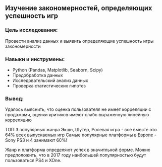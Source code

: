<h2>Изучение закономерностей, определяющих успешность игр</h2>
<h3>Цель исследования:</h3>
Провести анализ данных и выявить определяющие успешность игры закономерности

<h3>Навыки и инструмены:</h3>

- Python (Pandas, Matplotlib, Seaborn, Scipy)
- Предобработка данных
- Исследовательский анализ данных
- Проверка статистических гипотез

<h3>Вывод:</h3>
Удалось выяснить, что оценка пользователя не имеет корреляции с продажами, оценки критиков имеют слабо выраженную линейную корреляцию

ТОП 3 популярных жанра Экшн, Шутер, Ролевая игра - все вместе это 64% всех выпускаемых игр
Самые популярные платформы в Европе - Sony PS3 и 4 занимают 60%!

Жанр и платформа определяют успех в значитльной форме. Можно предположить, что в 2017 году наибольшей популярностью будут пользоваться PS4 и XOne. 
